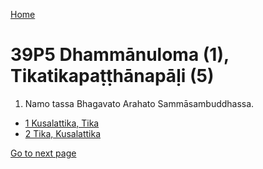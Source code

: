 
[Home](/)

# 39P5 Dhammānuloma (1), Tikatikapaṭṭhānapāḷi (5)

1. Namo tassa Bhagavato Arahato Sammāsambuddhassa.

* [1 Kusalattika, Tika](/tipitaka/39P5/1.md)
* [2 Tika, Kusalattika](/tipitaka/39P5/2.md)

[Go to next page](/tipitaka/39P5/1.md)


